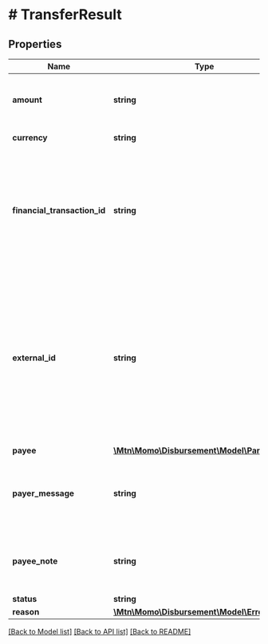 # # TransferResult

## Properties

Name | Type | Description | Notes
------------ | ------------- | ------------- | -------------
**amount** | **string** | Amount that will be debited from the payer account. | [optional]
**currency** | **string** | ISO4217 Currency | [optional]
**financial_transaction_id** | **string** | Financial transactionIdd from mobile money manager.&lt;br&gt; Used to connect to the specific financial transaction made in the account | [optional]
**external_id** | **string** | External id is used as a reference to the transaction. External id is used for reconciliation. The external id will be included in transaction history report. &lt;br&gt;External id is not required to be unique. | [optional]
**payee** | [**\Mtn\Momo\Disbursement\Model\Party**](Party.md) |  | [optional]
**payer_message** | **string** | Message that will be written in the payer transaction history message field. | [optional]
**payee_note** | **string** | Message that will be written in the payee transaction history note field. | [optional]
**status** | **string** |  | [optional]
**reason** | [**\Mtn\Momo\Disbursement\Model\ErrorReason**](ErrorReason.md) |  | [optional]

[[Back to Model list]](../../README.md#models) [[Back to API list]](../../README.md#endpoints) [[Back to README]](../../README.md)
